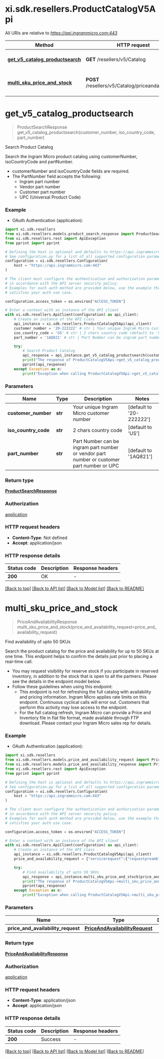 # xi.sdk.resellers.ProductCatalogV5Api

All URIs are relative to *https://api.ingrammicro.com:443*

Method | HTTP request | Description
------------- | ------------- | -------------
[**get_v5_catalog_productsearch**](ProductCatalogV5Api.md#get_v5_catalog_productsearch) | **GET** /resellers/v5/Catalog | Search Product Catalog
[**multi_sku_price_and_stock**](ProductCatalogV5Api.md#multi_sku_price_and_stock) | **POST** /resellers/v5/Catalog/priceandavailability | Find availability of upto 50 SKUs


# **get_v5_catalog_productsearch**
> ProductSearchResponse get_v5_catalog_productsearch(customer_number, iso_country_code, part_number)

Search Product Catalog

Search the Ingram Micro product catalog using customerNumber, isoCountryCode and partNumber.<ul><li>customerNumber and isoCountryCode fields are required.</li><li>The PartNumber field accepts the following:<ul><li>Ingram part number</li><li>Vendor part number</li><li>Customer part number</li><li>UPC (Universal Product Code)</li></ul></li></ul>

### Example

* OAuth Authentication (application):

```python
import xi.sdk.resellers
from xi.sdk.resellers.models.product_search_response import ProductSearchResponse
from xi.sdk.resellers.rest import ApiException
from pprint import pprint

# Defining the host is optional and defaults to https://api.ingrammicro.com:443
# See configuration.py for a list of all supported configuration parameters.
configuration = xi.sdk.resellers.Configuration(
    host = "https://api.ingrammicro.com:443"
)

# The client must configure the authentication and authorization parameters
# in accordance with the API server security policy.
# Examples for each auth method are provided below, use the example that
# satisfies your auth use case.

configuration.access_token = os.environ["ACCESS_TOKEN"]

# Enter a context with an instance of the API client
with xi.sdk.resellers.ApiClient(configuration) as api_client:
    # Create an instance of the API class
    api_instance = xi.sdk.resellers.ProductCatalogV5Api(api_client)
    customer_number = '20-222222' # str | Your unique Ingram Micro customer number (default to '20-222222')
    iso_country_code = 'US' # str | 2 chars country code (default to 'US')
    part_number = '1AQ821' # str | Part Number can be ingram part number or vendor part number or customer part number or UPC (default to '1AQ821')

    try:
        # Search Product Catalog
        api_response = api_instance.get_v5_catalog_productsearch(customer_number, iso_country_code, part_number)
        print("The response of ProductCatalogV5Api->get_v5_catalog_productsearch:\n")
        pprint(api_response)
    except Exception as e:
        print("Exception when calling ProductCatalogV5Api->get_v5_catalog_productsearch: %s\n" % e)
```



### Parameters


Name | Type | Description  | Notes
------------- | ------------- | ------------- | -------------
 **customer_number** | **str**| Your unique Ingram Micro customer number | [default to &#39;20-222222&#39;]
 **iso_country_code** | **str**| 2 chars country code | [default to &#39;US&#39;]
 **part_number** | **str**| Part Number can be ingram part number or vendor part number or customer part number or UPC | [default to &#39;1AQ821&#39;]

### Return type

[**ProductSearchResponse**](ProductSearchResponse.md)

### Authorization

[application](../README.md#application)

### HTTP request headers

 - **Content-Type**: Not defined
 - **Accept**: application/json

### HTTP response details

| Status code | Description | Response headers |
|-------------|-------------|------------------|
**200** | OK |  -  |

[[Back to top]](#) [[Back to API list]](../README.md#documentation-for-api-endpoints) [[Back to Model list]](../README.md#documentation-for-models) [[Back to README]](../README.md)

# **multi_sku_price_and_stock**
> PriceAndAvailabilityResponse multi_sku_price_and_stock(price_and_availability_request=price_and_availability_request)

Find availability of upto 50 SKUs

Search the product catalog for the price and availability for up to 50 SKUs at one time. This endpoint helps to confirm the details just prior to placing a real-time call.<ul><li>You may request visibility for reserve stock if you participate in reserved inventory, in addition to the stock that is open to all the partners. Please see the details in the endpoint model below.</li><li>Follow these guidelines when using this endpoint:<ul><li>This endpoint is not for refreshing the full catalog with availability and pricing information. Ingram Micro applies rate limits on this endpoint. Continuous cyclical calls will error out. Customers that perform this activity may lose access to the endpoint.</li><li>For the full catalog refresh, Ingram Micro can provide a Price and Inventory file in flat file format, made available through FTP download. Please contact your Ingram Micro sales rep for details.</li></ul></li></ul>

### Example

* OAuth Authentication (application):

```python
import xi.sdk.resellers
from xi.sdk.resellers.models.price_and_availability_request import PriceAndAvailabilityRequest
from xi.sdk.resellers.models.price_and_availability_response import PriceAndAvailabilityResponse
from xi.sdk.resellers.rest import ApiException
from pprint import pprint

# Defining the host is optional and defaults to https://api.ingrammicro.com:443
# See configuration.py for a list of all supported configuration parameters.
configuration = xi.sdk.resellers.Configuration(
    host = "https://api.ingrammicro.com:443"
)

# The client must configure the authentication and authorization parameters
# in accordance with the API server security policy.
# Examples for each auth method are provided below, use the example that
# satisfies your auth use case.

configuration.access_token = os.environ["ACCESS_TOKEN"]

# Enter a context with an instance of the API client
with xi.sdk.resellers.ApiClient(configuration) as api_client:
    # Create an instance of the API class
    api_instance = xi.sdk.resellers.ProductCatalogV5Api(api_client)
    price_and_availability_request = {"servicerequest":{"requestpreamble":{"customernumber":"20-222223","isocountrycode":"US"},"priceandstockrequest":{"showwarehouseavailability":"True","extravailabilityflag":"Y","item":[{"ingrampartnumber":"TB6489","quantity":1},{"ingrampartnumber":"1AQ821","quantity":1}],"includeallsystems":false}}} # PriceAndAvailabilityRequest |  (optional)

    try:
        # Find availability of upto 50 SKUs
        api_response = api_instance.multi_sku_price_and_stock(price_and_availability_request=price_and_availability_request)
        print("The response of ProductCatalogV5Api->multi_sku_price_and_stock:\n")
        pprint(api_response)
    except Exception as e:
        print("Exception when calling ProductCatalogV5Api->multi_sku_price_and_stock: %s\n" % e)
```



### Parameters


Name | Type | Description  | Notes
------------- | ------------- | ------------- | -------------
 **price_and_availability_request** | [**PriceAndAvailabilityRequest**](PriceAndAvailabilityRequest.md)|  | [optional] 

### Return type

[**PriceAndAvailabilityResponse**](PriceAndAvailabilityResponse.md)

### Authorization

[application](../README.md#application)

### HTTP request headers

 - **Content-Type**: application/json
 - **Accept**: application/json

### HTTP response details

| Status code | Description | Response headers |
|-------------|-------------|------------------|
**200** | Success |  -  |

[[Back to top]](#) [[Back to API list]](../README.md#documentation-for-api-endpoints) [[Back to Model list]](../README.md#documentation-for-models) [[Back to README]](../README.md)

